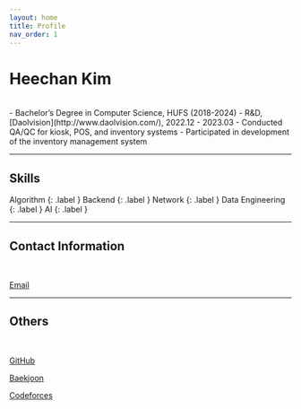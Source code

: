 ```yaml
---
layout: home
title: Profile
nav_order: 1
---
```


# Heechan Kim

<br/>
- Bachelor’s Degree in Computer Science, HUFS (2018-2024)
- R&D, [Daolvision](http://www.daolvision.com/), 2022.12 - 2023.03
   - Conducted QA/QC for kiosk, POS, and inventory systems
   - Participated in development of the inventory management system

---

## Skills
Algorithm
{: .label }
Backend
{: .label }
Network
{: .label }
Data Engineering
{: .label }
AI
{: .label }

---

## Contact Information

<br/>

[Email](mailto:caphile98@gmail.com)

---

## Others

<br/>

[GitHub](https://github.com/Caphile)

[Baekjoon](https://www.acmicpc.net/user/caphile98)

[Codeforces](https://codeforces.com/profile/caphile98)
